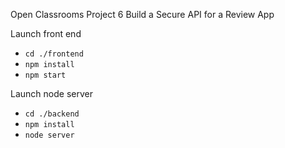Open Classrooms Project 6
Build a Secure API for a Review App

Launch front end

* `cd ./frontend`
* `npm install`
* `npm start`


Launch node server

* `cd ./backend`
* `npm install`
* `node server`
